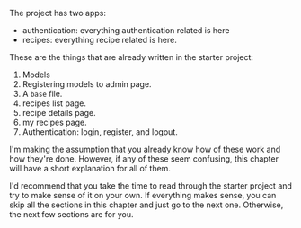 The project has two apps:

 * authentication: everything authentication related is here
 * recipes: everything recipe related is here.

These are the things that are already written in the starter project:

1. Models
2. Registering models to admin page.
3. A `base` file.
3. recipes list page.
4. recipe details page.
5. my recipes page.
5. Authentication: login, register, and logout.

I'm making the assumption that you already know how of these work and how they're done. However, if any of these seem confusing, this chapter will have a short explanation for all of them.

I'd recommend that you take the time to read through the starter project and try to make sense of it on your own. If everything makes sense, you can skip all the sections in this chapter and just go to the next one. Otherwise, the next few sections are for you.

